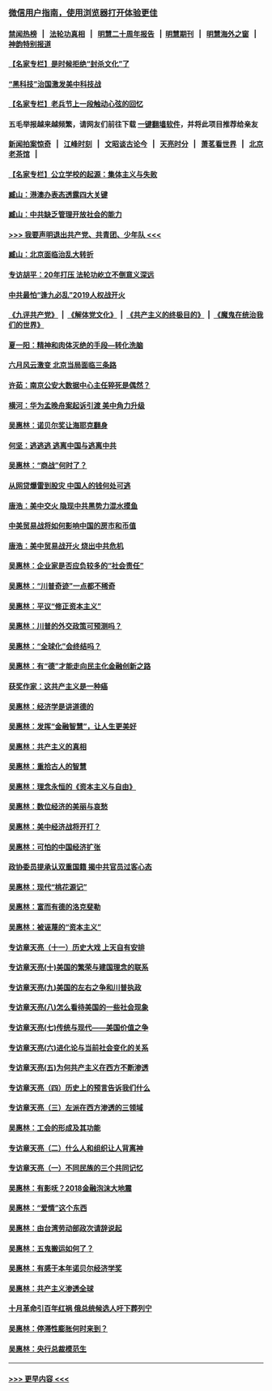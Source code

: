 ### [微信用户指南，使用浏览器打开体验更佳](https://github.com/gfw-breaker/banned-news1/blob/master/indexes/wechat-guide.md?t=0)
#### [禁闻热榜](热点新闻.md?t=0)  &nbsp;&nbsp;|&nbsp;&nbsp; [法轮功真相](https://github.com/gfw-breaker/truth/blob/master/README.md?t=0) &nbsp;&nbsp;|&nbsp;&nbsp; [明慧二十周年报告](https://github.com/gfw-breaker/mh-reports/blob/master/README.md?t=0) &nbsp;&nbsp;|&nbsp;&nbsp;[明慧期刊](https://github.com/gfw-breaker/mh-qikan) &nbsp;&nbsp;|&nbsp;&nbsp; [明慧海外之窗](https://github.com/gfw-breaker/mh-news/blob/master/README.md?t=0) &nbsp;&nbsp;|&nbsp;&nbsp; [神韵特别报道](https://github.com/gfw-breaker/mh-news/blob/master/shenyun.md?t=0)
#### [【名家专栏】是时候拒绝“封杀文化”了](../pages/nsc423/n11814093.md?t=02141044) 
#### [“黑科技”治国激发美中科技战](../pages/nsc423/n11638056.md?t=02141044) 
#### [【名家专栏】老兵节上一段触动心弦的回忆](../pages/nsc423/n11646016.md?t=02141044) 
#### 五毛举报越来越频繁，请网友们前往下载 [一键翻墙软件](https://github.com/gfw-breaker/ssr-accounts)，并将此项目推荐给亲友
#### [新闻拍案惊奇](https://github.com/gfw-breaker/banned-news1/blob/master/pages/link4.md) &nbsp;&nbsp;|&nbsp;&nbsp; [江峰时刻](https://github.com/gfw-breaker/banned-news1/blob/master/pages/link4.md) &nbsp;&nbsp;|&nbsp;&nbsp; [文昭谈古论今](https://github.com/gfw-breaker/banned-news1/blob/master/pages/link4.md) &nbsp;&nbsp;|&nbsp;&nbsp; [天亮时分](https://github.com/gfw-breaker/banned-news1/blob/master/pages/link4.md) &nbsp;&nbsp;|&nbsp;&nbsp; [萧茗看世界](https://github.com/gfw-breaker/banned-news1/blob/master/pages/link4.md) &nbsp;&nbsp;|&nbsp;&nbsp; [北京老茶馆](https://github.com/gfw-breaker/banned-news1/blob/master/pages/link4.md) &nbsp;&nbsp;|&nbsp;&nbsp; 
#### [【名家专栏】公立学校的起源：集体主义与失败](../pages/nsc423/n11601833.md?t=02141044) 
#### [臧山：港澳办表态透露四大关键](../pages/nsc423/n11421628.md?t=02141044) 
#### [臧山：中共缺乏管理开放社会的能力](../pages/nsc423/n11407457.md?t=02141044) 
#### [>>> 我要声明退出共产党、共青团、少年队 <<<](https://github.com/begood0513/goodnews/blob/master/quit/letter.md) 
#### [臧山：北京面临治乱大转折](../pages/nsc423/n11406895.md?t=02141044) 
#### [专访胡平：20年打压 法轮功屹立不倒意义深远](../pages/nsc423/n11398800.md?t=02141044) 
#### [中共最怕“逢九必乱”2019人权战开火](../pages/nsc423/n11385248.md?t=02141044) 
#### [《九评共产党》](https://github.com/begood0513/9ping.md/blob/master/README.md) &nbsp;|&nbsp; [《解体党文化》](../../../../jtdwh.md/blob/master/README.md)  &nbsp;|&nbsp; [《共产主义的终极目的》](../../../../gczydzjmd.md/blob/master/README.md) &nbsp;|&nbsp; [《魔鬼在统治我们的世界》](../../../../mgztzwmdsj.md/blob/master/README.md) 
#### [夏一阳：精神和肉体灭绝的手段—转化洗脑](../pages/nsc423/n11368250.md?t=02141044) 
#### [六月风云激变 北京当局面临三条路](../pages/nsc423/n11313668.md?t=02141044) 
#### [许茹：南京公安大数据中心主任猝死是偶然？](../pages/nsc423/n11064744.md?t=02141044) 
#### [横河：华为孟晚舟案起诉引渡 美中角力升级](../pages/nsc423/n11027230.md?t=02141044) 
#### [吴惠林：诺贝尔奖让海耶克翻身](../pages/nsc423/n10890049.md?t=02141044) 
#### [何坚：逃逃逃 逃离中国与逃离中共](../pages/nsc423/n10592891.md?t=02141044) 
#### [吴惠林：“商战”何时了？](../pages/nsc423/n10573558.md?t=02141044) 
#### [从网贷爆雷到股灾 中国人的钱何处可逃](../pages/nsc423/n10572800.md?t=02141044) 
#### [唐浩：美中交火 隐现中共黑势力混水摸鱼](../pages/nsc423/n10544040.md?t=02141044) 
#### [中美贸易战将如何影响中国的房市和币值](../pages/nsc423/n10543697.md?t=02141044) 
#### [唐浩：美中贸易战开火 烧出中共危机](../pages/nsc423/n10540126.md?t=02141044) 
#### [吴惠林：企业家是否应负较多的“社会责任”](../pages/nsc423/n10535022.md?t=02141044) 
#### [吴惠林：“川普奇迹”一点都不稀奇](../pages/nsc423/n10512808.md?t=02141044) 
#### [吴惠林：平议“修正资本主义”](../pages/nsc423/n10495724.md?t=02141044) 
#### [吴惠林：川普的外交政策可预测吗？](../pages/nsc423/n10462387.md?t=02141044) 
#### [吴惠林：“全球化”会终结吗？](../pages/nsc423/n10452838.md?t=02141044) 
#### [吴惠林：有“德”才能走向民主化金融创新之路](../pages/nsc423/n10432292.md?t=02141044) 
#### [获奖作家：这共产主义是一种癌](../pages/nsc423/n10431541.md?t=02141044) 
#### [吴惠林：经济学是讲道德的](../pages/nsc423/n10398014.md?t=02141044) 
#### [吴惠林：发挥“金融智慧”，让人生更美好](../pages/nsc423/n10375019.md?t=02141044) 
#### [吴惠林：共产主义的真相](../pages/nsc423/n10351394.md?t=02141044) 
#### [吴惠林：重拾古人的智慧](../pages/nsc423/n10337691.md?t=02141044) 
#### [吴惠林：理念永恒的《资本主义与自由》](../pages/nsc423/n10316274.md?t=02141044) 
#### [吴惠林：数位经济的美丽与哀愁](../pages/nsc423/n10292946.md?t=02141044) 
#### [吴惠林：美中经济战将开打？](../pages/nsc423/n10258825.md?t=02141044) 
#### [吴惠林：可怕的中国经济扩张](../pages/nsc423/n10219147.md?t=02141044) 
#### [政协委员提承认双重国籍 揭中共官员过客心态](../pages/nsc423/n10208809.md?t=02141044) 
#### [吴惠林：现代“桃花源记”](../pages/nsc423/n10185234.md?t=02141044) 
#### [吴惠林：富而有德的洛克斐勒](../pages/nsc423/n10142264.md?t=02141044) 
#### [吴惠林：被诬蔑的“资本主义”](../pages/nsc423/n10124816.md?t=02141044) 
#### [专访章天亮（十一）历史大戏 上天自有安排](../pages/nsc423/n10094905.md?t=02141044) 
#### [专访章天亮(十)美国的繁荣与建国理念的联系](../pages/nsc423/n10094899.md?t=02141044) 
#### [专访章天亮(九)美国的左右之争和川普执政](../pages/nsc423/n10094889.md?t=02141044) 
#### [专访章天亮(八)怎么看待美国的一些社会现象](../pages/nsc423/n10094857.md?t=02141044) 
#### [专访章天亮(七)传统与现代——美国价值之争](../pages/nsc423/n10093140.md?t=02141044) 
#### [专访章天亮(六)进化论与当前社会变化的关系](../pages/nsc423/n10092036.md?t=02141044) 
#### [专访章天亮(五)为何共产主义在西方不断渗透](../pages/nsc423/n10083620.md?t=02141044) 
#### [专访章天亮（四）历史上的预言告诉我们什么](../pages/nsc423/n10083606.md?t=02141044) 
#### [专访章天亮（三）左派在西方渗透的三领域](../pages/nsc423/n10081115.md?t=02141044) 
#### [吴惠林：工会的形成及其功能](../pages/nsc423/n10080633.md?t=02141044) 
#### [专访章天亮（二）什么人和组织让人背离神](../pages/nsc423/n10076637.md?t=02141044) 
#### [专访章天亮（一）不同民族的三个共同记忆](../pages/nsc423/n10074188.md?t=02141044) 
#### [吴惠林：有影呒？2018金融泡沫大地震](../pages/nsc423/n10040534.md?t=02141044) 
#### [吴惠林：“爱情”这个东西](../pages/nsc423/n10019423.md?t=02141044) 
#### [吴惠林：由台湾劳动部政次请辞说起](../pages/nsc423/n9979679.md?t=02141044) 
#### [吴惠林：五鬼搬运如何了？](../pages/nsc423/n9925338.md?t=02141044) 
#### [吴惠林：有感于本年诺贝尔经济学奖](../pages/nsc423/n9871883.md?t=02141044) 
#### [吴惠林：共产主义渗透全球](../pages/nsc423/n9812748.md?t=02141044) 
#### [十月革命引百年红祸 俄总统候选人吁下葬列宁](../pages/nsc423/n9810182.md?t=02141044) 
#### [吴惠林：停滞性膨胀何时来到？](../pages/nsc423/n9764136.md?t=02141044) 
#### [吴惠林：央行总裁模范生](../pages/nsc423/n9728134.md?t=02141044) 

----
#### [ >>> 更早内容 <<< ](../indexes/nsc423-earlier.md)
